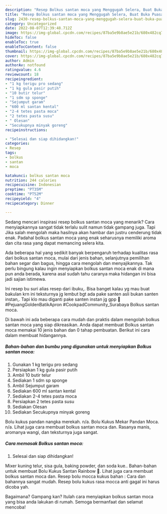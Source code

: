 ```yaml
---
description: "Resep Bolkus santan moca yang Menggugah Selera, Buat Buka Puasa Sempurna"
title: "Resep Bolkus santan moca yang Menggugah Selera, Buat Buka Puasa Sempurna"
slug: 2430-resep-bolkus-santan-moca-yang-menggugah-selera-buat-buka-puasa-sempurna
category: Uncategorized
date: 2022-08-07T12:39:48.712Z
image: https://img-global.cpcdn.com/recipes/87ba5e9b8ae5e21b/680x482cq70/bolkus-santan-moca-foto-resep-utama.jpg
hideToc: false
enableToc: true
enableTocContent: false
thumbnail: https://img-global.cpcdn.com/recipes/87ba5e9b8ae5e21b/680x482cq70/bolkus-santan-moca-foto-resep-utama.jpg
cover: https://img-global.cpcdn.com/recipes/87ba5e9b8ae5e21b/680x482cq70/bolkus-santan-moca-foto-resep-utama.jpg
author: Admin
authorAv: notfound
ratingvalue: 4.6
reviewcount: 18
recipeingredient:
- "1 kg terigu pro sedang"
- "1 kg gula pasir putih"
- "10 butir telur"
- "1 sdm sp sponge"
- "Sejumput garam"
- "600 ml santan kental"
- "2-4 tetes pasta moca"
- "2 tetes pasta susu"
- " Olesan"
- "Secukupnya minyak goreng"
recipeinstructions:

- "Selesai dan siap dihidangkan!"
categories:
- Resep
tags:
- bolkus
- santan
- moca

katakunci: bolkus santan moca 
nutrition: 244 calories
recipecuisine: Indonesian
preptime: "PT35M"
cooktime: "PT52M"
recipeyield: "4"
recipecategory: Dinner

---
```



Sedang mencari inspirasi resep bolkus santan moca yang menarik? Cara menyiapkannya sangat tidak terlalu sulit namun tidak gampang juga. Tapi Jika salah mengolah maka hasilnya akan hambar dan justru cenderung tidak enak. Padahal bolkus santan moca yang enak seharusnya memiliki aroma dan cita rasa yang dapat memancing selera kita.


Ada beberapa hal yang sedikit banyak berpengaruh terhadap kualitas rasa dari bolkus santan moca, mulai dari jenis bahan, selanjutnya pemilihan bahan segar dan bagus, hingga cara mengolah dan menyajikannya. Tak perlu bingung kalau ingin menyiapkan bolkus santan moca enak di mana pun anda berada, karena asal sudah tahu caranya maka hidangan ini bisa jadi sajian istimewa.

Ini resep bu suri alias resep dari ibuku,. Bisa banget kalau yg mau buat bakulan krn ini teksturnya jg lembut bgt ada pake santen asli bukan santen instan,. Tapi klo mau diganti pake santen instan jg gpp 🥳 #PejuangGoldenBatikApron #CookpadCommunity_Surabaya Bolkus santan moca.


Di bawah ini ada beberapa cara mudah dan praktis dalam mengolah bolkus santan moca yang siap dikreasikan. Anda dapat membuat Bolkus santan moca memakai 10 jenis bahan dan 0 tahap pembuatan. Berikut ini cara dalam membuat hidangannya.

<!--inarticleads1-->

##### Bahan-bahan dan bumbu yang digunakan untuk menyiapkan Bolkus santan moca:

1. Gunakan 1 kg terigu pro sedang
1. Persiapkan 1 kg gula pasir putih
1. Ambil 10 butir telur
1. Sediakan 1 sdm sp sponge
1. Ambil Sejumput garam
1. Sediakan 600 ml santan kental
1. Sediakan 2-4 tetes pasta moca
1. Persiapkan 2 tetes pasta susu
1. Sediakan  Olesan
1. Sediakan Secukupnya minyak goreng


Bolu kukus pandan nangka merekah. n/a. Bolu Kukus Mekar Pandan Moca. n/a. Lihat juga cara membuat bolkus santan moca dan. Rasanya manis, aromanya wangi, dan teksturnya juga sangat. 

<!--inarticleads2-->

##### Cara memasak Bolkus santan moca:


1. Selesai dan siap dihidangkan!

Mixer kuning telur, sisa gula, baking powder, dan soda kue.. Bahan-bahan untuk membuat Bolu Kukus Santan Rainbow 🌈. Lihat juga cara membuat bolkus santan moca dan. Resep bolu mocca kukus bahan : Cara dan bahannya sangat mudah. Resep bolu kukus rasa mocca anti gagal ini harus dicoba yah. 

Bagaimana? Gampang kan? Itulah cara menyiapkan bolkus santan moca yang bisa anda lakukan di rumah. Semoga bermanfaat dan selamat mencoba!
